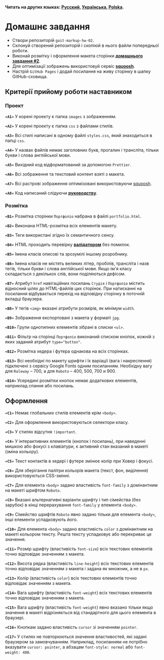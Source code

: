 **Читать на других языках: [Русский](README.md), [Українська](README.ua.md),
[Polska](README.pl.md).**

# Домашнє завдання

- Створи репозиторій `goit-markup-hw-02`.
- Склонуй створений репозиторій і скопіюй в нього файли попередньої роботи.
- Виконай розмітку і оформлення макета сторінки
  [**домашнього завдання #2**](<https://www.figma.com/file/oTYBECAN79dXy19hzWObO4/Web-Studio-(Version-2.1)?node-id=1%3A94>).
- Для оптимізації зображень використовуй сервіс
  [**squoosh**](https://squoosh.app/).
- Настрій `GitHub Pages` і додай посилання на живу сторінку в шапку
  GitHub-сховища.

## Критерії прийому роботи наставником

### Проект

**`«A1»`** У корені проекту є папка `images` з зображенням.

**`«A2»`** У корені проекту є папка `css` з файлами стилів.

**`«A3»`** Всі стилі написані в одному файлі `styles.css`, який знаходиться в
папці `css`.

**`«A4»`** У назвах файлів немає заголовних букв, прогалин і трансліта, тільки
букви і слова англійської мови.

**`«A5»`** Вихідний код відформатований за допомогою `Prettier`.

**`«A6»`** Всі зображення та текстовий контент взяті з макета.

**`«A7»`** Всі растрові зображення оптимізовані використовуючи
[squoosh](https://squoosh.app/).

**`«A8»`** Код написаний слідуючи [**руководству**](https://codeguide.co/).

### Розмітка

**`«B1»`** Розмітка сторінки `Портфоліо` набрана в файлі `portfolio.html`.

**`«B2»`** Виконана HTML-розмітка всіх елементів макету.

**`«B3»`** Теги використані згідно їх семантичного сенсу.

**`«B4»`** HTML проходить перевірку
[**валідатором**](http://validator.w3.org/nu/) без помилок.

**`«B5»`** Імена класів описові та зрозумілі іншому розробнику.

**`«B6»`** Імена класів не містять великих літер, пробілів, трансліта і назв
тегів, тільки букви і слова англійської мови. Якщо ім'я класу складається з
декількох слів, вони поділяються дефісом.

**`«B7»`** Атрибут `href` навігаційних посилань `Студія` і `Портфоліо` містить
відносний шлях до HTML-файлів цих сторінок. При натисканні на посилання
відбувається перехід на відповідну сторінку в поточній вкладці браузера.

**`«B8»`** У тегів `<img>` вказані атрибути розмірів, як мінімум `width`.

**`«B9»`** Зображення експортовані з макета у форматі `jpg`.

**`«B10»`** Групи однотипних елементів зібрані в списки `<ul>`.

**`«B11»`** Фільтр на сторінці `Портфоліо` виконаний списком кнопок, кожній з
яких заданий атрибут `type="button"`.

**`«B12»`** Розмітка хедера і футера однакова на всіх сторінках.

**`«B13»`** Всі необхідні по макету шрифти і їх варіації (вага і накреслення)
підключені з сервісу Google Fonts одним посиланням. Необхідну вагу для `Raleway`
– 700, а для `Roboto` – 400, 500, 700 и 900.

**`«B14»`** Усередині розмітки кнопок немає додаткових елементів, наприклад
спання або посилань.

## Оформлення

**`«C1»`** Немає глобальних стилів елементів крім `<body>`.

**`«C2»`** Для оформлення використовуються селектори класу.

**`«C3»`** У стилях відсутня `!important`.

**`«C4»`** У інтерактивних елементів (кнопок і посилань), при наведенні мишкою
або фокусі з клавіатури, є активний стан вказаний в макеті (зміна кольору).

**`«С5»`** Текст контактів в хедері і футере змінює колір при Ховер і фокусі.

**`«C6»`** Для зберігання палітри кольорів макета (текст, фон, виділення)
використовуються CSS-змінні.

**`«С7»`** Для елемента `<body>` задано властивість `font-family` з домінантним
на макеті шрифтом `Roboto`.

**`«С8»`** Вказані альтернативні варіанти шрифту і тип сімейства (без зарубок) в
кінці перерахування `font-family` у елемента `<body>`.

**`«С9»`** Сімейство шрифтів `Roboto` явно задано тільки для елемента `<body>`,
інші елементи успадковують його.

**`«С10»`** Для елемента `<body>` задано властивість `color` з домінантним на
макеті кольором тексту. Решта тексту успадковує або перекриває це значення.

**`«С11»`** Розмір шрифту (властивість `font-size`) всіх текстових елементів
точно відповідає значенням з макета.

**`«С12»`** Висота рядка (властивість `line-height`) всіх текстових елементів
точно відповідає значенням з макета і задана як множник, а не в `px`.

**`«С13»`** Колір (властивість `color`) всіх текстових елементів точно
відповідає значенням з макета.

**`«С14»`** Вага шрифту (властивість `font-weight`) всіх текстових елементів
точно відповідає значенням з макета.

**`«С15»`** Вага шрифту (властивість `font-weight`) явно вказано тільки якщо
значення в макеті відрізняється від стандартного для цього елемента в браузері.

**`«С16»`** Кнопкам задано властивість `cursor` зі значенням `pointer`.

**`«С17»`** У стилях не повторюються значення властивостей, які задані браузером
за замовчуванням. Наприклад, посиланням не потрібно вказувати `cursor: pointer`,
а абзацам `font-style: normal` або `font-weight: 400`.
